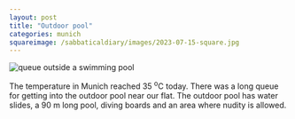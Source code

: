 ```yaml
---
layout: post
title: "Outdoor pool"
categories: munich
squareimage: /sabbaticaldiary/images/2023-07-15-square.jpg
---
```

<img src="/sabbaticaldiary/images/2023-07-15.jpg" alt="queue outside a swimming pool" class="center">

The temperature in Munich reached 35 <sup>o</sup>C today. There was a long queue for getting into the outdoor pool near our flat. The outdoor pool has water slides, a 90 m long pool, diving boards and an area where nudity is allowed.